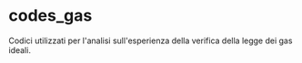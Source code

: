 # codes_gas
Codici utilizzati per l'analisi sull'esperienza della verifica della legge dei gas ideali.
